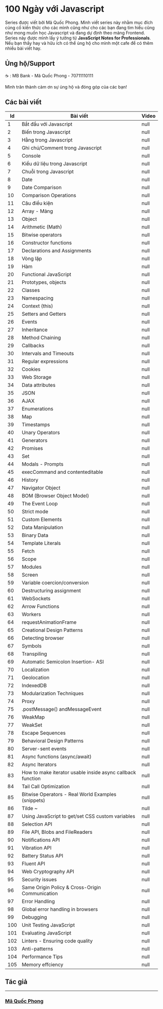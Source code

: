 # 100 Ngày với Javascript

Series được viết bởi Mã Quốc Phong. Mình viết series này nhằm mục đích củng cố kiến thức cho các mình cũng như cho các bạn đang tìm hiểu cũng như mong muốn học Javascript và đang dự định theo mảng Frontend. Series này được mình lấy ý tưởng từ **JavaScript Notes for Professionals**. Nếu bạn thấy hay và hữu ích có thể ủng hộ cho mình một cafe để có thêm nhiều bài viết hay.

## Ủng hộ/Support

:coffee: : MB Bank - Mã Quốc Phong - 70711110111

Mình trân thành cảm ơn sự ủng hộ và đóng góp của các bạn!

## Các bài viết

<table>
  <thead>
    <tr>
      <th>Id</th>
      <th>Bài viết</th>
      <th>Video</th>
    </tr>
  </thead>
  <tbody>
    <tr>
      <td>1</td>
      <td>Bắt đầu với Javascript</td>
      <td>null</td>
    </tr>
    <tr>
      <td>2</td>
      <td>Biến trong Javascript</td>
      <td>null</td>
    </tr>
    <tr>
      <td>3</td>
      <td>Hằng trong Javascript</td>
      <td>null</td>
    </tr>
    <tr>
      <td>4</td>
      <td>Ghi chú/Comment trong Javascript</td>
      <td>null</td>
    </tr>
    <tr>
      <td>5</td>
      <td>Console</td>
      <td>null</td>
    </tr>
    <tr>
      <td>6</td>
      <td>Kiểu dữ liệu trong Javascript</td>
      <td>null</td>
    </tr>
    <tr>
      <td>7</td>
      <td>Chuỗi trong Javascript</td>
      <td>null</td>
    </tr>
    <tr>
      <td>8</td>
      <td>Date</td>
      <td>null</td>
    </tr>
    <tr>
      <td>9</td>
      <td>Date Comparison</td>
      <td>null</td>
    </tr>
    <tr>
      <td>10</td>
      <td>Comparison Operations</td>
      <td>null</td>
    </tr>
    <tr>
      <td>11</td>
      <td>Câu điều kiện</td>
      <td>null</td>
    </tr>
    <tr>
      <td>12</td>
      <td>Array - Mảng</td>
      <td>null</td>
    </tr>
    <tr>
      <td>13</td>
      <td>Object</td>
      <td>null</td>
    </tr>
    <tr>
      <td>14</td>
      <td>Arithmetic (Math)</td>
      <td>null</td>
    </tr>
    <tr>
      <td>15</td>
      <td>Bitwise operators</td>
      <td>null</td>
    </tr>
    <tr>
      <td>16</td>
      <td> Constructor functions</td>
      <td>null</td>
    </tr>
    <tr>
      <td>17</td>
      <td>Declarations and Assignments</td>
      <td>null</td>
    </tr>
    <tr>
      <td>18</td>
      <td>Vòng lặp</td>
      <td>null</td>
    </tr>
    <tr>
      <td>19</td>
      <td>Hàm</td>
      <td>null</td>
    </tr>
    <tr>
      <td>20</td>
      <td>Functional JavaScript</td>
      <td>null</td>
    </tr>
    <tr>
      <td>21</td>
      <td>Prototypes, objects</td>
      <td>null</td>
    </tr>
    <tr>
      <td>22</td>
      <td>Classes</td>
      <td>null</td>
    </tr>
    <tr>
      <td>23</td>
      <td>Namespacing</td>
      <td>null</td>
    </tr>
    <tr>
      <td>24</td>
      <td>Context (this)</td>
      <td>null</td>
    </tr>
    <tr>
      <td>25</td>
      <td>Setters and Getters</td>
      <td>null</td>
    </tr>
    <tr>
      <td>26</td>
      <td>Events</td>
      <td>null</td>
    </tr>
    <tr>
      <td>27</td>
      <td>Inheritance</td>
      <td>null</td>
    </tr>
    <tr>
      <td>28</td>
      <td>Method Chaining</td>
      <td>null</td>
    </tr>
    <tr>
      <td>29</td>
      <td>Callbacks</td>
      <td>null</td>
    </tr>
    <tr>
      <td>30</td>
      <td>Intervals and Timeouts</td>
      <td>null</td>
    </tr>
    <tr>
      <td>31</td>
      <td>Regular expressions</td>
      <td>null</td>
    </tr>
    <tr>
      <td>32</td>
      <td>Cookies</td>
      <td>null</td>
    </tr>
    <tr>
      <td>33</td>
      <td>Web Storage</td>
      <td>null</td>
    </tr>
    <tr>
      <td>34</td>
      <td>Data attributes</td>
      <td>null</td>
    </tr>
    <tr>
      <td>35</td>
      <td>JSON</td>
      <td>null</td>
    </tr>
    <tr>
      <td>36</td>
      <td>AJAX</td>
      <td>null</td>
    </tr>
    <tr>
      <td>37</td>
      <td>Enumerations</td>
      <td>null</td>
    </tr>
    <tr>
      <td>38</td>
      <td>Map</td>
      <td>null</td>
    </tr>
    <tr>
      <td>39</td>
      <td>Timestamps</td>
      <td>null</td>
    </tr>
    <tr>
      <td>40</td>
      <td>Unary Operators</td>
      <td>null</td>
    </tr>
    <tr>
      <td>41</td>
      <td>Generators</td>
      <td>null</td>
    </tr>
   <tr>
      <td>42</td>
      <td>Promises</td>
      <td>null</td>
    </tr>
   <tr>
      <td>43</td>
      <td>Set</td>
      <td>null</td>
    </tr>
   <tr>
      <td>44</td>
      <td>Modals - Prompts</td>
      <td>null</td>
    </tr>
   <tr>
      <td>45</td>
      <td>execCommand and contenteditable</td>
      <td>null</td>
    </tr>
   <tr>
      <td>46</td>
      <td>History</td>
      <td>null</td>
    </tr>
    <tr>
      <td>47</td>
      <td>Navigator Object</td>
      <td>null</td>
    </tr>
    <tr>
      <td>48</td>
      <td>BOM (Browser Object Model)</td>
      <td>null</td>
    </tr>
    <tr>
      <td>49</td>
      <td>The Event Loop</td>
      <td>null</td>
    </tr>
    <tr>
      <td>50</td>
      <td>Strict mode</td>
      <td>null</td>
    </tr>
    <tr>
      <td>51</td>
      <td>Custom Elements</td>
      <td>null</td>
    </tr>
    <tr>
      <td>52</td>
      <td>Data Manipulation</td>
      <td>null</td>
    </tr>
    <tr>
      <td>53</td>
      <td>Binary Data</td>
      <td>null</td>
    </tr>
    <tr>
      <td>54</td>
      <td>Template Literals</td>
      <td>null</td>
    </tr>
    <tr>
      <td>55</td>
      <td>Fetch</td>
      <td>null</td>
    </tr>
    <tr>
      <td>56</td>
      <td>Scope</td>
      <td>null</td>
    </tr>
    <tr>
      <td>57</td>
      <td>Modules</td>
      <td>null</td>
    </tr>
    <tr>
      <td>58</td>
      <td>Screen</td>
      <td>null</td>
    </tr>
    <tr>
      <td>59</td>
      <td>Variable coercion/conversion</td>
      <td>null</td>
    </tr>
    <tr>
      <td>60</td>
      <td>Destructuring assignment</td>
      <td>null</td>
    </tr>
    <tr>
      <td>61</td>
      <td>WebSockets</td>
      <td>null</td>
    </tr>
    <tr>
      <td>62</td>
      <td>Arrow Functions</td>
      <td>null</td>
    </tr>
    <tr>
      <td>63</td>
      <td>Workers</td>
      <td>null</td>
    </tr>
    <tr>
      <td>64</td>
      <td>requestAnimationFrame</td>
      <td>null</td>
    </tr>
    <tr>
      <td>65</td>
      <td>Creational Design Patterns
</td>
      <td>null</td>
    </tr>
    <tr>
      <td>66</td>
      <td>Detecting browser</td>
      <td>null</td>
    </tr>
    <tr>
      <td>67</td>
      <td>Symbols</td>
      <td>null</td>
    </tr>
    <tr>
      <td>68</td>
      <td>Transpiling</td>
      <td>null</td>
    </tr>
    <tr>
      <td>69</td>
      <td> Automatic Semicolon Insertion- ASI</td>
      <td>null</td>
    </tr>
    <tr>
      <td>70</td>
      <td>Localization</td>
      <td>null</td>
    </tr>
    <tr>
      <td>71</td>
      <td>Geolocation</td>
      <td>null</td>
    </tr>
    <tr>
      <td>72</td>
      <td>IndexedDB</td>
      <td>null</td>
    </tr>    
    <tr>
      <td>73</td>
      <td>Modularization Techniques</td>
      <td>null</td>
    </tr>
    <tr>
      <td>74</td>
      <td>Proxy</td>
      <td>null</td>
    </tr>
    <tr>
      <td>75</td>
      <td>.postMessage() andMessageEvent</td>
      <td>null</td>
    </tr>
    <tr>
      <td>76</td>
      <td>WeakMap</td>
      <td>null</td>
    </tr>
    <tr>
      <td>77</td>
      <td>WeakSet</td>
      <td>null</td>
    </tr>
    <tr>
      <td>78</td>
      <td>Escape Sequences</td>
      <td>null</td>
    </tr>
    <tr>
      <td>79</td>
      <td>Behavioral Design Patterns</td>
      <td>null</td>
    </tr>
    <tr>
      <td>80</td>
      <td>Server-sent events</td>
      <td>null</td>
    </tr>
    <tr>
      <td>81</td>
      <td>Async functions (async/await)</td>
      <td>null</td>
    </tr>
    <tr>
      <td>82</td>
      <td>Async Iterators</td>
      <td>null</td>
    </tr>
    <tr>
      <td>83</td>
      <td>How to make iterator usable inside async callback function</td>
      <td>null</td>
    </tr>
    <tr>
      <td>84</td>
      <td>Tail Call Optimization</td>
      <td>null</td>
    </tr>
    <tr>
      <td>85</td>
      <td>Bitwise Operators - Real World Examples (snippets)</td>
      <td>null</td>
    </tr>
    <tr>
      <td>86</td>
      <td>Tilde ~</td>
      <td>null</td>
    </tr>
    <tr>
      <td>87</td>
      <td>Using JavaScript to get/set CSS custom variables</td>
      <td>null</td>
    </tr>
    <tr>
      <td>88</td>
      <td>Selection API</td>
      <td>null</td>
    </tr>
    <tr>
      <td>89</td>
      <td>File API, Blobs and FileReaders</td>
      <td>null</td>
    </tr>
    <tr>
      <td>90</td>
      <td>Notifications API</td>
      <td>null</td>
    </tr>
    <tr>
      <td>91</td>
      <td>Vibration API</td>
      <td>null</td>
    </tr>
    <tr>
      <td>92</td>
      <td>Battery Status API</td>
      <td>null</td>
    </tr>
    <tr>
      <td>93</td>
      <td>Fluent API</td>
      <td>null</td>
    </tr>
    <tr>
      <td>94</td>
      <td>Web Cryptography API</td>
      <td>null</td>
    </tr>
    <tr>
      <td>95</td>
      <td>Security issues</td>
      <td>null</td>
    </tr>
    <tr>
      <td>96</td>
      <td>Same Origin Policy & Cross-Origin Communication</td>
      <td>null</td>
    </tr>
    <tr>
      <td>97</td>
      <td>Error Handling</td>
      <td>null</td>
    </tr>
    <tr>
      <td>98</td>
      <td> Global error handling in browsers</td>
      <td>null</td>
    </tr>
    <tr>
      <td>99</td>
      <td>Debugging</td>
      <td>null</td>
    </tr>
    <tr>
      <td>100</td>
      <td>Unit Testing JavaScript</td>
      <td>null</td>
    </tr>
    <tr>
      <td>101</td>
      <td>Evaluating JavaScript</td>
      <td>null</td>
    </tr>
    <tr>
      <td>102</td>
      <td>Linters - Ensuring code quality</td>
      <td>null</td>
    </tr>
    <tr>
      <td>103</td>
      <td>Anti-patterns</td>
      <td>null</td>
    </tr>
    <tr>
      <td>104</td>
      <td>Performance Tips</td>
      <td>null</td>
    </tr>
    <tr>
      <td>105</td>
      <td>Memory effciency</td>
      <td>null</td>
    </tr>
  </tbody>
</table>

## Tác giả
<hr/>

### [Mã Quốc Phong](https://www.facebook.com/profile.php?id=100040822552329 "Facebook")
